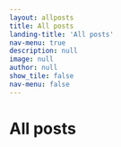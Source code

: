 ```yaml
---
layout: allposts
title: All posts
landing-title: 'All posts'
nav-menu: true
description: null
image: null
author: null
show_tile: false
nav-menu: false
---
```


<h1>All posts</h1>
